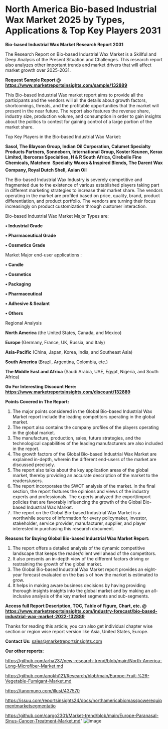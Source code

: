 # North America Bio-based Industrial Wax Market 2025 by Types, Applications & Top Key Players 2031

<strong>Bio-based Industrial Wax Market Research Report 2031</strong>

The Research Report on Bio-based Industrial Wax Market is a Skillful and Deep Analysis of the Present Situation and Challenges. This research report also analyzes other important trends and market drivers that will affect market growth over 2025-2031.

<strong>Request Sample Report @ <a href=https://www.marketreportsinsights.com/sample/132889>https://www.marketreportsinsights.com/sample/132889</a></strong>

This Bio-based Industrial Wax market report aims to provide all the participants and the vendors will all the details about growth factors, shortcomings, threats, and the profitable opportunities that the market will present in the near future. The report also features the revenue share, industry size, production volume, and consumption in order to gain insights about the politics to contest for gaining control of a large portion of the market share.

Top Key Players in the Bio-based Industrial Wax Market:

<strong>Sasol, The Blayson Group, Indian Oil Corporation, Calumet Specialty Products Partners, Sonneborn, International Group, Koster Keunen, Kerax Limited, Iberceras Specialties, H & R South Africa, Cirebelle Fine Chemicals, Matchem  Specialty Waxes & Inspired Blends, The Darent Wax Company, Royal Dutch Shell, Asian Oil</strong>

The Bio-based Industrial Wax Industry is severely competitive and fragmented due to the existence of various established players taking part in different marketing strategies to increase their market share. The vendors operating in the market are profiled based on price, quality, brand, product differentiation, and product portfolio. The vendors are turning their focus increasingly on product customization through customer interaction.

Bio-based Industrial Wax Market Major Types are:

<strong>• Industrial Grade

• Pharmaceutical Grade

• Cosmetics Grade</strong>

Market Major end-user applications :

<strong>• Candle

• Cosmetics

• Packaging

• Pharmaceutical

• Adhesive & Sealant

• Others</strong>

Regional Analysis

</u><strong><b>North America</b></strong> (the United States, Canada, and Mexico)

<strong><b>Europe </b></strong>(Germany, France, UK, Russia, and Italy)

<strong><b>Asia-Pacific</b></strong> (China, Japan, Korea, India, and Southeast Asia)

<strong><b>South America</b></strong> (Brazil, Argentina, Colombia, etc.)

<strong><b>The Middle East and Africa</b></strong> (Saudi Arabia, UAE, Egypt, Nigeria, and South Africa)

<strong>Go For Interesting Discount Here: <a href=https://www.marketreportsinsights.com/discount/132889>https://www.marketreportsinsights.com/discount/132889</a></strong>

<strong>Points Covered in The Report:</strong>
<ol>
  <li>The major points considered in the Global Bio-based Industrial Wax Market report include the leading competitors operating in the global market.</li>
  <li>The report also contains the company profiles of the players operating in the global market.</li>
  <li>The manufacture, production, sales, future strategies, and the technological capabilities of the leading manufacturers are also included in the report.</li>
  <li>The growth factors of the Global Bio-based Industrial Wax Market are explained in-depth, wherein the different end-users of the market are discussed precisely.</li>
  <li>The report also talks about the key application areas of the global market, thereby providing an accurate description of the market to the readers/users.</li>
  <li>The report incorporates the SWOT analysis of the market. In the final section, the report features the opinions and views of the industry experts and professionals. The experts analyzed the export/import policies that are favorably influencing the growth of the Global Bio-based Industrial Wax Market.</li>
  <li>The report on the Global Bio-based Industrial Wax Market is a worthwhile source of information for every policymaker, investor, stakeholder, service provider, manufacturer, supplier, and player interested in purchasing this research document.</li>
</ol>
<strong>Reasons for Buying Global Bio-based Industrial Wax Market Report:</strong>

<ol>
  <li>The report offers a detailed analysis of the dynamic competitive landscape that keeps the reader/client well ahead of the competitors.</li>
  <li>It also presents an in-depth view of the different factors driving or restraining the growth of the global market.</li>
  <li>The Global Bio-based Industrial Wax Market report provides an eight-year forecast evaluated on the basis of how the market is estimated to grow.</li>
  <li>It helps in making aware business decisions by having providing thorough insights insights into the global market and by making an all-inclusive analysis of the key market segments and sub-segments.</li>
</ol>
<strong>Access full Report Description, TOC, Table of Figure, Chart, etc. @ <a href=https://www.marketreportsinsights.com/industry-forecast/bio-based-industrial-wax-market-2022-132889>https://www.marketreportsinsights.com/industry-forecast/bio-based-industrial-wax-market-2022-132889</a></strong>


Thanks for reading this article; you can also get individual chapter wise section or region wise report version like Asia, United States, Europe.

<strong>Contact Us:</strong>
sales@marketreportsinsights.com

<strong>Our other reports:</strong>

<a href=https://github.com/arha237/new-research-trend/blob/main/North-America-Long-Microfiber-Market.md>https://github.com/arha237/new-research-trend/blob/main/North-America-Long-Microfiber-Market.md</a>

<a href=https://github.com/anokhi121/Research/blob/main/Europe-Fruit-%26-Vegetable-Fumigant-Market.md>https://github.com/anokhi121/Research/blob/main/Europe-Fruit-%26-Vegetable-Fumigant-Market.md</a>

<a href=https://tanomuno.com/illust/437570>https://tanomuno.com/illust/437570</a>

<a href=https://issuu.com/reportsinsights24/docs/northamericabiomasspowerequipmentmarketsegmentatio>https://issuu.com/reportsinsights24/docs/northamericabiomasspowerequipmentmarketsegmentatio</a>

<a href=https://github.com/cargo2301/Market-trend/blob/main/Europe-Paranasal-Sinus-Cancer-Treatment-Market.md>https://github.com/cargo2301/Market-trend/blob/main/Europe-Paranasal-Sinus-Cancer-Treatment-Market.md</a>"
![image](https://github.com/user-attachments/assets/31f58ffd-b6cb-4c8f-82df-05af02f15edc)
